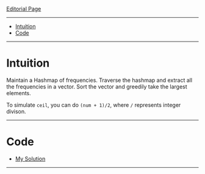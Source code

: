 [Editorial Page](../akuna-capital-set-1.md)

----

<!-- vim-markdown-toc GFM -->

* [Intuition](#intuition)
* [Code](#code)

<!-- vim-markdown-toc -->

----

# Intuition
Maintain a Hashmap of frequencies. Traverse the hashmap and extract all the frequencies in a vector. Sort the vector and greedily take the largest elements.

To simulate `ceil`, you can do `(num + 1)/2`, where `/` represents integer divison.

----

# Code
* [My Solution](solution.cpp)

----


